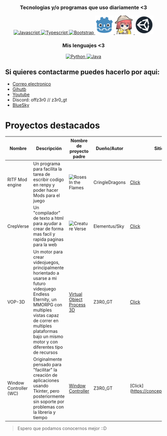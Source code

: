 <h3 align="center">Tecnologias y/o programas que uso diariamente <3</h3>
<p align="center">
    <a href="#" target="_blank"> <img src="https://upload.wikimedia.org/wikipedia/commons/d/d5/CSS3_logo_and_wordmark.svg" alt="Javascript" width="60" height="60"/>  </a>
    <a href="#" target="_blank"> <img src="https://upload.wikimedia.org/wikipedia/commons/6/61/HTML5_logo_and_wordmark.svg" alt="Typescript" width="60" height="60"/> </a>
    <a href="https://getbootstrap.com" target="_blank"> <img src="https://getbootstrap.com/docs/5.0/assets/brand/bootstrap-logo.svg" alt="Bootstrap" width="60" height="50"/> </a>
    <a href="https://godotengine.org/" target="_blank"> <img src="https://raw.githubusercontent.com/Z3R0GT/Z3R0GT/49ec330f6e17cea7dcffb3497e630bc7ac650819/icons/godot.svg" alt="Godot" width="60" height="60" /> </a>
    <a href="https://www.renpy.org/" target="_blank"> <img src="https://raw.githubusercontent.com/Z3R0GT/Z3R0GT/49ec330f6e17cea7dcffb3497e630bc7ac650819/icons/renpy.svg" alt="Renpy" width="60" height="60" /> </a>
    <a href="https://unity.com/" target="_blank"> <img src="https://raw.githubusercontent.com/steverichey/DockIcons/07ded5c45e6bf60b679c8ff543e3d50268d902e0/icons/unity.svg" alt="Unity" width="60" height="60" /> </a>
</p>
<h3 align="center">Mis lenguajes <3</h3>
<p align="center">
    <a href="https://www.python.org/" target="_blank"> <img src="https://imgs.search.brave.com/PYqebDRlq5nZ8a6wsXS1tK1ym-vgO-KloZZweibIt8A/rs:fit:500:0:0:0/g:ce/aHR0cHM6Ly91cGxv/YWQud2lraW1lZGlh/Lm9yZy93aWtpcGVk/aWEvY29tbW9ucy90/aHVtYi9jL2MzL1B5/dGhvbi1sb2dvLW5v/dGV4dC5zdmcvNjQw/cHgtUHl0aG9uLWxv/Z28tbm90ZXh0LnN2/Zy5wbmc" alt="Python" width="60" height="60" /> </a>
    <a href="https://www.java.com/en/" target="_blank"> <img src="https://brandslogos.com/wp-content/uploads/images/large/java-logo-1.png" alt="Java" width="60" height="60" /> </a>

## Si quieres contactarme puedes hacerlo por aqui:
- [Correo electronico](MAILTO:contac.es.z3r0.gt@gmail.com)
- [Gihutb](/)
- [Youtube](https://www.youtube.com/@Z3R0_GT)
- Discord: offz3r0 // z3r0_gt
- [BlueSky](https://bsky.app/profile/z3r0g7.bsky.social)

# Proyectos destacados
|Nombre | Descripción | Nombre de proyecto padre |Dueño/Autor| Sitio web |
|-|-|-|-|-|
|RITF Mod engine | Un programa para facilita la tarea de escribir codigo en renpy y poder hacer Mods para el juego | ![Roses In the Flames](https://rosesintheflames.com/_app/immutable/assets/favicon.DmMNJCw7.png) | CringleDragons | [Click](https://rosesintheflames.com/about)|
| CrepVerse | Un "compilador" de texto a html para ayudar a crear de forma mas facil y rapida paginas para la web | ![Creature Verse](https://www.creatureverse.net/data/img/ui/icon.png) | Elementus/Sky | [Click](https://www.creatureverse.net/)|
| VOP-3D | Un motor para crear videojuegos, principalmente horientado a usarse a mi futuro videojuego Endless Eternity, un MMORPG con multiples vistas capaz de correr en multiples plataformas bajo un mismo motor y con diferentes tipo de recursos | [Virtual Object Process 3D](https://github.com/Z3R0GT/VOP-3D) | Z3R0_GT| [Click](https://conceptualizer.sytes.net/) |
| Window Controller (WC) | Originalmente pensado para "facilitar" la creación de aplicaciones usando Tkinter, pero posteriormente sin soporte por problemas con la libreria y tiempo | [Window Controller](https://github.com/Z3R0GT/WC)| Z3R0_GT| [Click](https://conceptualizer.sytes.net/ |)|



> Espero que podamos conocernos mejor ::D